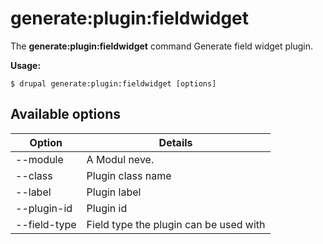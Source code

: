 # generate:plugin:fieldwidget
The **generate:plugin:fieldwidget** command Generate field widget plugin.

**Usage:**
```
$ drupal generate:plugin:fieldwidget [options] 
```

## Available options
Option | Details
-------|-------------
--module | A Modul neve.
--class | Plugin class name
--label | Plugin label
--plugin-id | Plugin id
--field-type | Field type the plugin can be used with
